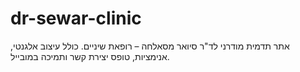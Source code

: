 # dr-sewar-clinic
אתר תדמית מודרני לד"ר סיואר מסאלחה – רופאת שיניים. כולל עיצוב אלגנטי, אנימציות, טופס יצירת קשר ותמיכה במובייל.
